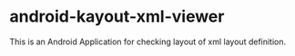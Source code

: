 android-kayout-xml-viewer
=========================

This is an Android Application for  checking layout of xml layout definition.